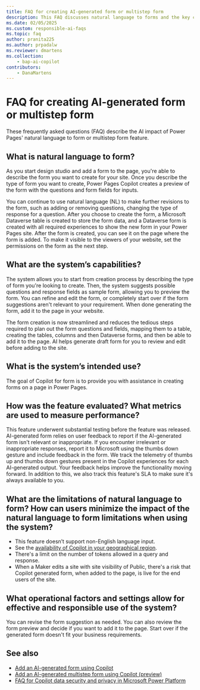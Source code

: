 ```yaml
---
title: FAQ for creating AI-generated form or multistep form
description: This FAQ discusses natural language to forms and the key considerations for making use of this technology responsibly.
ms.date: 02/05/2025
ms.custom: responsible-ai-faqs
ms.topic: faq
author: pranita225
ms.author: prpadalw
ms.reviewer: dmartens
ms.collection: 
    - bap-ai-copilot
contributors:
    - DanaMartens
---
```


# FAQ for creating AI-generated form or multistep form

These frequently asked questions (FAQ) describe the AI impact of Power Pages' natural language to form or multistep form feature.

## What is natural language to form?

As you start design studio and add a form to the page, you're able to describe the form you want to create for your site. Once you describe the type of form you want to create, Power Pages Copilot creates a preview of the form with the questions and form fields for inputs.

You can continue to use natural language (NL) to make further revisions to the form, such as adding or removing questions, changing the type of response for a question. After you choose to create the form, a Microsoft Dataverse table is created to store the form data, and a Dataverse form is created with all required experiences to show the new form in your Power Pages site. After the form is created, you can see it on the page where the form is added. To make it visible to the viewers of your website, set the permissions on the form as the next step.

## What are the system’s capabilities?

The system allows you to start from creation process by describing the type of form you're looking to create. Then, the system suggests possible questions and response fields as sample form, allowing you to preview the form. You can refine and edit the form, or completely start over if the form suggestions aren't relevant to your requirement. When done generating the form, add it to the page in your website.

The form creation is now streamlined and reduces the tedious steps required to plan out the form questions and fields, mapping them to a table, creating the tables, columns and then Dataverse forms, and then be able to add it to the page. AI helps generate draft form for you to review and edit before adding to the site.

## What is the system’s intended use?

The goal of Copilot for form is to provide you with assistance in creating forms on a page in Power Pages.

## How was the feature evaluated? What metrics are used to measure performance?

This feature underwent substantial testing before the feature was released. AI-generated form relies on user feedback to report if the AI-generated form isn't relevant or inappropriate. If you encounter irrelevant or inappropriate responses, report it to Microsoft using the thumbs down gesture and include feedback in the form. We track the telemetry of thumbs up and thumbs down gestures present in the Copilot experiences for each AI-generated output. Your feedback helps improve the functionality moving forward. In addition to this, we also track this feature's SLA to make sure it's always available to you.

## What are the limitations of natural language to form? How can users minimize the impact of the natural language to form limitations when using the system?

- This feature doesn’t support non-English language input.
- See the [availability of Copilot in your geographical region](/power-platform/admin/geographical-availability-copilot).
- There's a limit on the number of tokens allowed in a query and response.
- When a Maker edits a site with site visibility of Public, there's a risk that Copilot generated form, when added to the page, is live for the end users of the site.

## What operational factors and settings allow for effective and responsible use of the system?

You can revise the form suggestion as needed. You can also review the form preview and decide if you want to add it to the page. Start over if the generated form doesn't fit your business requirements.

## See also

- [Add an AI-generated form using Copilot](getting-started/add-form-copilot.md)
- [Add an AI-generated multistep form using Copilot (preview)](getting-started/multistep-forms-copilot.md)
- [FAQ for Copilot data security and privacy in Microsoft Power Platform](/power-platform/faqs-copilot-data-security-privacy/)
